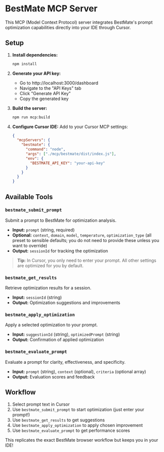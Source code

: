 # BestMate MCP Server

This MCP (Model Context Protocol) server integrates BestMate's prompt optimization capabilities directly into your IDE through Cursor.

## Setup

1. **Install dependencies:**
   ```bash
   npm install
   ```

2. **Generate your API key:**
   - Go to http://localhost:3000/dashboard
   - Navigate to the "API Keys" tab
   - Click "Generate API Key"
   - Copy the generated key

3. **Build the server:**
   ```bash
   npm run mcp:build
   ```

4. **Configure Cursor IDE:**
   Add to your Cursor MCP settings:
   ```json
   {
     "mcpServers": {
       "bestmate": {
         "command": "node",
         "args": ["./mcp/bestmate/dist/index.js"],
         "env": {
           "BESTMATE_API_KEY": "your-api-key"
         }
       }
     }
   }
   ```

## Available Tools

### `bestmate_submit_prompt`
Submit a prompt to BestMate for optimization analysis.
- **Input:** `prompt` (string, required)
- **Optional:** `context`, `domain`, `model`, `temperature`, `optimization_type` (all preset to sensible defaults; you do not need to provide these unless you want to override)
- **Output:** `sessionId` for tracking the optimization

> **Tip:** In Cursor, you only need to enter your prompt. All other settings are optimized for you by default.

### `bestmate_get_results`
Retrieve optimization results for a session.
- **Input:** `sessionId` (string)
- **Output:** Optimization suggestions and improvements

### `bestmate_apply_optimization`
Apply a selected optimization to your prompt.
- **Input:** `suggestionId` (string), `optimizedPrompt` (string)
- **Output:** Confirmation of applied optimization

### `bestmate_evaluate_prompt`
Evaluate a prompt for clarity, effectiveness, and specificity.
- **Input:** `prompt` (string), `context` (optional), `criteria` (optional array)
- **Output:** Evaluation scores and feedback

## Workflow

1. Select prompt text in Cursor
2. Use `bestmate_submit_prompt` to start optimization (just enter your prompt!)
3. Use `bestmate_get_results` to get suggestions
4. Use `bestmate_apply_optimization` to apply chosen improvement
5. Use `bestmate_evaluate_prompt` to get performance scores

This replicates the exact BestMate browser workflow but keeps you in your IDE!